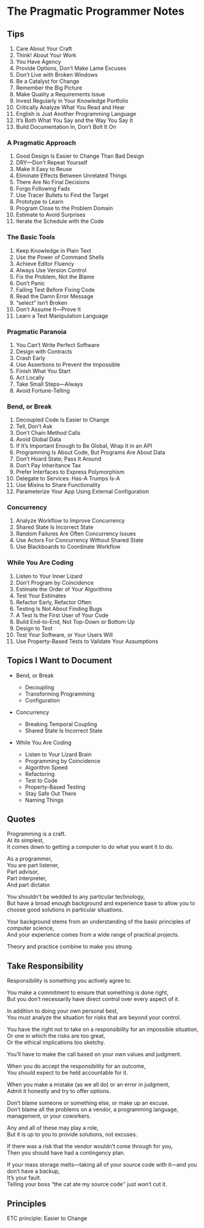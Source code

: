 # The Pragmatic Programmer Notes

## Tips

1. Care About Your Craft
1. Think! About Your Work
1. You Have Agency
1. Provide Options, Don’t Make Lame Excuses
1. Don’t Live with Broken Windows
1. Be a Catalyst for Change
1. Remember the Big Picture
1. Make Quality a Requirements Issue
1. Invest Regularly in Your Knowledge Portfolio
1. Critically Analyze What You Read and Hear
1. English is Just Another Programming Language
1. It’s Both What You Say and the Way You Say It
1. Build Documentation In, Don’t Bolt It On

### A Pragmatic Approach

1. Good Design Is Easier to Change Than Bad Design
1. DRY—Don’t Repeat Yourself
1. Make It Easy to Reuse
1. Eliminate Effects Between Unrelated Things
1. There Are No Final Decisions
1. Forgo Following Fads
1. Use Tracer Bullets to Find the Target
1. Prototype to Learn
1. Program Close to the Problem Domain
1. Estimate to Avoid Surprises
1. Iterate the Schedule with the Code

### The Basic Tools

1. Keep Knowledge in Plain Text
1. Use the Power of Command Shells
1. Achieve Editor Fluency
1. Always Use Version Control
1. Fix the Problem, Not the Blame
1. Don’t Panic
1. Failing Test Before Fixing Code
1. Read the Damn Error Message
1. “select” Isn’t Broken
1. Don’t Assume It—Prove It
1. Learn a Text Manipulation Language

### Pragmatic Paranoia

1. You Can’t Write Perfect Software
1. Design with Contracts
1. Crash Early
1. Use Assertions to Prevent the Impossible
1. Finish What You Start
1. Act Locally
1. Take Small Steps—Always
1. Avoid Fortune-Telling

### Bend, or Break

1. Decoupled Code Is Easier to Change
1. Tell, Don’t Ask
1. Don’t Chain Method Calls
1. Avoid Global Data
1. If It’s Important Enough to Be Global, Wrap It in an API
1. Programming Is About Code, But Programs Are About Data
1. Don’t Hoard State; Pass It Around
1. Don’t Pay Inheritance Tax
1. Prefer Interfaces to Express Polymorphism
1. Delegate to Services: Has-A Trumps Is-A
1. Use Mixins to Share Functionality
1. Parameterize Your App Using External Configuration

### Concurrency

1. Analyze Workflow to Improve Concurrency
1. Shared State Is Incorrect State
1. Random Failures Are Often Concurrency Issues
1. Use Actors For Concurrency Without Shared State
1. Use Blackboards to Coordinate Workflow

### While You Are Coding

1. Listen to Your Inner Lizard
1. Don’t Program by Coincidence
1. Estimate the Order of Your Algorithms
1. Test Your Estimates
1. Refactor Early, Refactor Often
1. Testing Is Not About Finding Bugs
1. A Test Is the First User of Your Code
1. Build End-to-End, Not Top-Down or Bottom Up
1. Design to Test
1. Test Your Software, or Your Users Will
1. Use Property-Based Tests to Validate Your Assumptions

## Topics I Want to Document

- Bend, or Break

  - Decoupling
  - Transforming Programming
  - Configuration

- Concurrency

  - Breaking Temporal Coupling
  - Shared State Is Incorrect State

- While You Are Coding
  - Listen to Your Lizard Brain
  - Programming by Coincidence
  - Algorithm Speed
  - Refactoring
  - Test to Code
  - Property-Based Testing
  - Stay Safe Out There
  - Naming Things

## Quotes

Programming is a craft.  
At its simplest,  
It comes down to getting a computer to do what you want it to do.

As a programmer,  
You are part listener,  
Part advisor,  
Part interpreter,  
And part dictator.

You shouldn’t be wedded to any particular technology,  
But have a broad enough background and experience base to allow you to choose good solutions in particular situations.

Your background stems from an understanding of the basic principles of computer science,  
And your experience comes from a wide range of practical projects.

Theory and practice combine to make you strong.

## Take Responsibility

Responsibility is something you actively agree to.

You make a commitment to ensure that something is done right,  
But you don’t necessarily have direct control over every aspect of it.

In addition to doing your own personal best,  
You must analyze the situation for risks that are beyond your control.

You have the right not to take on a responsibility for an impossible situation,  
Or one in which the risks are too great,  
Or the ethical implications too sketchy.

You’ll have to make the call based on your own values and judgment.

When you do accept the responsibility for an outcome,  
You should expect to be held accountable for it.

When you make a mistake (as we all do) or an error in judgment,  
Admit it honestly and try to offer options.

Don’t blame someone or something else, or make up an excuse.  
Don’t blame all the problems on a vendor, a programming language, management, or your coworkers.

Any and all of these may play a role,  
But it is up to you to provide solutions, not excuses.

If there was a risk that the vendor wouldn’t come through for you,  
Then you should have had a contingency plan.

If your mass storage melts—taking all of your source code with it—and you don’t have a backup,  
It’s your fault.  
Telling your boss “the cat ate my source code’’ just won’t cut it.

## Principles

ETC principle: Easier to Change
